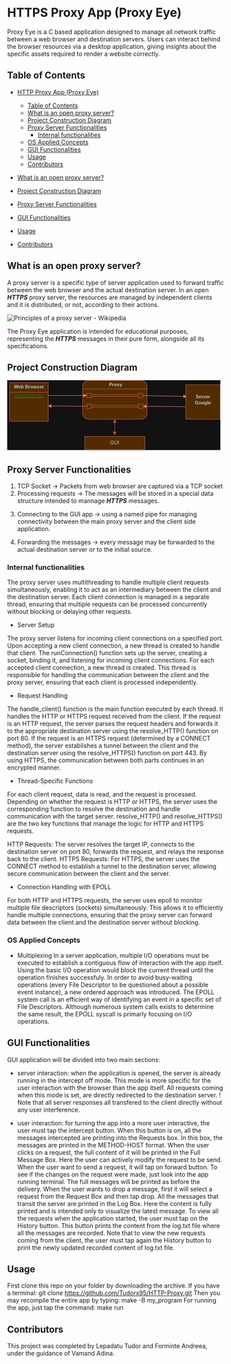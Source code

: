 # HTTPS Proxy App (Proxy Eye)

Proxy Eye is a C based application designed to manage all network traffic between a web browser and destination
servers. Users can interact behind the browser resources via a desktop application, giving insights about the
specific assets required to render a website correctly.

## Table of Contents

- [HTTP Proxy App (Proxy Eye)](#http-proxy-app-proxy-eye)

  - [Table of Contents](#table-of-contents)
  - [What is an open proxy server?](#what-is-an-open-proxy-server)
  - [Project Construction Diagram](#project-construction-diagram)
  - [Proxy Server Functionalities](#proxy-server-functionalities)
    - [Internal functionalities](#internal-functionalities)
  - [OS Applied Concepts](#os-applied-concepts)
  - [GUI Functionalities](#gui-functionalities)
  - [Usage](#usage)
  - [Contributors](#contributors)

- [What is an open proxy server?](#project_overview)
- [Project Construction Diagram](#project_construction)
- [Proxy Server Functionalities](#server_app)
- [GUI Functionalities](#gui_app)
- [Usage](#run_app)
- [Contributors](#contributors)

## What is an open proxy server?

A proxy server is a specific type of server application used to forward traffic between the web browser
and the actual destination server. In an open **_HTTPS_** proxy server, the resources are managed by
independent clients and it is distributed, or not, according to their actions.

![Principles of a proxy server - Wikipedia](https://upload.wikimedia.org/wikipedia/commons/b/bb/Proxy_concept_en.svg)

The Proxy Eye application is intended for educational purposes, representing the **_HTTPS_** messages in
their pure form, alongside all its specifications.

## Project Construction Diagram

![Proxy Server Connections](Images/Proxy%20Diagram.jpg)

## Proxy Server Functionalities

1. TCP Socket -> Packets from web browser are captured via a TCP socket
2. Processing requests -> The messages will be stored in a special data structure
   intended to mannage **_HTTPS_** messages.

<!--### Implementation of CACHE Management Unit (CMU)
Cache history list is a list based on FIFO principle that contains every new message

   intended to mannage **_HTTP_** messages.
3. Register messages -> using a cache list data structure and a cache history list.
   The data structure is necessarily for managing the packet flow from the listener to
   the GUI application.
   When there are enough packets send, the server will store those messages in a cache
   list and the ID of the packet in a cache history stack. When the flow is released,
   the first node from the cache history list is retrieved from the actual cache data
   structure.

### Implementation of CACHE Management Unit (CMU)

Cache history list is a list based on FIFO principle that contains every new message

encountered. When a message needs to be returned, the cache history returns the first
client ID which it will be search for in the cache hash table. The collision inside
the table are resolved using double-linked list for efficiency.
These operations will syncronize multiple threads considering any message may operate
in this area at any time.

<!--#### Security Concerns ->
Data stored in the Cache must be protected from malicious actors.
Every instance from the cache will be encrypted using AES encryption using
CBC (cipher block chaining).-->

3. Connecting to the GUI app -> using a named pipe for managing connectivity between
   the main proxy server and the client side application.

4. Forwarding the messages -> every message may be forwarded to the actual destination
   server or to the initial source.

### Internal functionalities

<!-- - Process Listener -
The listening operations are undertaken by separate processes derived from the main process.
This type of processes are named sibling processes because they act as collaborators for the
parent process.
- Child Process Handling -
  When a message is received by the listener process, it creates a child process for managing
  the resource independently. This approach is useful for execution isolation of the workflow
  of that resource. The child process thread will act based on the condition variables used to
  detect the GUI environment necessities (if it needs more packets for rendering or not).
  If the environment variable for interception is off, then the proxy server will redirect the
  message as usual to the destination server creating its own socket with the server and
  transmitting the resource.
  If any packets are not required by the client app, then the child process thread will encrypt
  the message and store it in the cache management unit.
- Process for GUI Commands -
  While those processes manages the request, another process is listening for commands from the
  GUI app. After receiving a specific command alongside the message argument, the process will
  decide what to do next: drop the message or forward it using a TCP connection.
  OBS. We considerate that the GUI will send a command at a time, and the user must wait until it
  executes entirely before tapping a new one.
- Response Forwarder Process -
  This process is derived from the main listener process and will act as a sibling process that
  intercepts the incoming messages from another servers and create new child processes for each
  response.
- Response Child Process - (this may be changed in the future)
  Child processes, derived from the process above, will decide as the Child Process Handling wether
  or not to transmit the information or not. -->

The proxy server uses multithreading to handle multiple client requests simultaneously, 
enabling it to act as an intermediary between the client and the destination server.
Each client connection is managed in a separate thread, ensuring that multiple requests 
can be processed concurrently without blocking or delaying other requests.

- Server Setup

The proxy server listens for incoming client connections on a specified port.
Upon accepting a new client connection, a new thread is created to handle that client.
The runConnection() function sets up the server, creating a socket, binding it, and listening for incoming client connections.
For each accepted client connection, a new thread is created. This thread is responsible for handling the communication 
between the client and the proxy server, ensuring that each client is processed independently.

- Request Handling

The handle_client() function is the main function executed by each thread. It handles the HTTP or HTTPS request received from the client.
If the request is an HTTP request, the server parses the request headers and forwards it to the appropriate destination server using the resolve_HTTP() function on port 80.
If the request is an HTTPS request (determined by a CONNECT method), the server establishes a tunnel between the client and the destination server using the resolve_HTTPS() function on port 443. By using HTTPS, the communication between both parts continues in an encrypted manner.

- Thread-Specific Functions

For each client request, data is read, and the request is processed. Depending on whether the request is HTTP or HTTPS, the server uses the corresponding function to resolve the destination and handle communication with the target server.
resolve_HTTP() and resolve_HTTPS() are the two key functions that manage the logic for HTTP and HTTPS requests.

HTTP Requests: The server resolves the target IP, connects to the destination server on port 80, forwards the request, and relays the response back to the client.
HTTPS Requests: For HTTPS, the server uses the CONNECT method to establish a tunnel to the destination server, allowing secure communication between the client and the server.

- Connection Handling with EPOLL

For both HTTP and HTTPS requests, the server uses epoll to monitor multiple file descriptors (sockets) simultaneously. This allows it to efficiently handle multiple connections, ensuring that the proxy server can forward data between the client and the destination server without blocking.

### OS Applied Concepts

- Multiplexing
  In a server application, multiple I/O operations must be executed to establish a contiguous flow of interaction with the app itself. Using the basic
  I/O operation would block the current thread until the operation finishes successfuly. In order to avoid busy-waiting operations (every File Descriptor to
  be questioned about a possible event instance), a new ordered approach was introduced. The EPOLL system call is an efficient way of identifying an event
  in a specific set of File Descriptors. Although numerous system calls exists to determine the same result, the EPOLL syscall is primarly focusing on I/O
  operations.

## GUI Functionalities

GUI application will be divided into two main sections:

- server interaction: when the application is opened, the server is already running in the intercept off mode. This mode is more specific for the user
  interaction with the browser than the app itself. All requests coming when this mode is set, are directly redirected to the destination server.
  ! Note that all server responses all transfered to the client directly without any user interference.

- user interaction: for turning the app into a more user interactive, the user must tap the intercept button. When this button is on, all the messages
  intercepted are printing into the Requests box. In this box, the messages are printed in the METHOD-HOST format. When the user clicks on a request, the
  full content of it will be printed in the Full Message Box. Here the user can actively modify the request to be send.
  When the user want to send a request, it will tap on forward button. To see if the changes on the request were made, just look into the app running terminal.
  The full messages will be printed as before the delivery.
  When the user wants to drop a message, first it will select a request from the Request Box and then tap drop.
  All the messages that transit the server are printed in the Log Box. Here the content is fully printed and is intended only to visualize the latest message.
  To view all the requests when the application started, the user must tap on the History button. This button prints the content from the log.txt file where
  all the messages are recorded.
  Note that to view the new requests coming from the client, the user must tap again the History button to print the newly updated recorded content of log.txt file.

<!--
The interface render a specific number of messages and when the user interactively tap
on a message, it will appear in the corresponding column as a request or response message.
The message will be visualized according to its components, also in a single column.
- **_HTTP_** history - same interface as for intercept section, but, this time, when a user
select a message, it will appear the corresponding request and response for it in the two
columns.
-->
<!--
Implementation: Python/C/C++/C# (in progress)


- intercept: this will have 3 buttons as follows: - intercept on/off - for turning on/off the user interaction with the proxy server - forward - to forward the packet to its destination (sever or source browser) - drop - to drop the actual packet
  The interface render a specific number of messages and when the user interactively tap
  on a message, it will appear in the corresponding column as a request or response message.
  The message will be visualized according to its components, also in a single column.
- **_HTTP_** history - same interface as for intercept section, but, this time, when a user
  select a message, it will appear the corresponding request and response for it in the two
  columns.
  Implementation: Python/C/C++/C# (in progress)-->

## Usage

First clone this repo on your folder by downloading the archive.
If you have a terminal: git clone https://github.com/Tudorx95/HTTP-Proxy.git
Then you may recompile the entire app by typing: make -B my_program
For running the app, just tap the command: make run

## Contributors

This project was completed by Lepadatu Tudor and Forminte Andreea, under the guidance of Vamand Adina.
